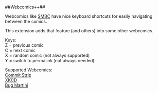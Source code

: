 ##Webcomics++##


Webcomics like [SMBC](http://www.smbc-comics.com/) have nice keyboard shortcuts for easily navigating between the comics.  

This extension adds that feature (and others) into some other webcomics.

Keys:  
Z = previous comic  
C = next comic  
X = random comic (not always supported)  
Y = switch to permalink (not always needed)  

Supported Webcomics:  
[Commit Strip](www.commitstrip.com)  
[XKCD](www.xkcd.com)  
[Bug Martini](www.bugmartini.com)